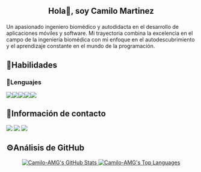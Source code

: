 ## <p align="center">Hola🙌, soy Camilo Martinez</p>
Un apasionado ingeniero biomédico y autodidacta en el desarrollo de aplicaciones móviles y software. Mi trayectoria combina la excelencia en el campo de la ingeniería biomédica con mi enfoque en el autodescubrimiento y el aprendizaje constante en el mundo de la programación.

## 🚀Habilidades
### 🦾Lenguajes
<div style="display: inline-flex;">
    <img src="https://img.shields.io/badge/Microsoft_Excel-217346?style=for-the-badge&logo=microsoft-excel&logoColor=white" />
    <img src="https://img.shields.io/badge/C%23-239120?style=for-the-badge&logo=c-sharp&logoColor=white" />
    <img src="https://img.shields.io/badge/C%2B%2B-00599C?style=for-the-badge&logo=c%2B%2B&logoColor=white" /> 
    <img src="https://img.shields.io/badge/Flutter-02569B?style=for-the-badge&logo=flutter&logoColor=white" />
    <img src="https://img.shields.io/badge/Dart-0175C2?style=for-the-badge&logo=dart&logoColor=white" />
</div>

## 🧾Información de contacto
<p align = "center">

[<img src="https://img.shields.io/badge/WhatsApp-25D366?style=for-the-badge&logo=whatsapp&logoColor=white"/>](https://wa.me/3153048199)
[<img src="https://img.shields.io/badge/Gmail-D14836?style=for-the-badge&logo=gmail&logoColor=white" />](ing.camilo.amg@gmail.com)
[<img src="https://img.shields.io/badge/LinkedIn-0077B5?style=for-the-badge&logo=linkedin&logoColor=white" />](www.linkedin.com/in/camilo-amg)
</p>

## ⚙️Análisis de GitHub
<div align="center">
  <a href="https://github.com/anuraghazra/github-readme-stats">
    <img src="https://github-readme-stats.vercel.app/api?username=Camilo-AMG&theme=dracula" alt="Camilo-AMG's GitHub Stats" />
    <img src="https://github-readme-stats.vercel.app/api/top-langs/?username=Camilo-AMG&hide=html&layout=compact&theme=dracula" alt="Camilo-AMG's Top Languages" />
  </a>
</div>
